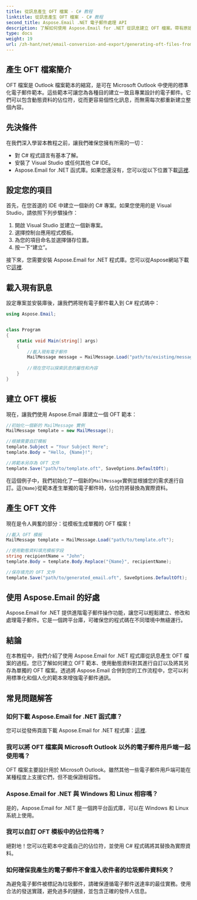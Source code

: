 ```yaml
---
title: 從訊息產生 OFT 檔案 - C# 教程
linktitle: 從訊息產生 OFT 檔案 - C# 教程
second_title: Aspose.Email .NET 電子郵件處理 API
description: 了解如何使用 Aspose.Email for .NET 從訊息建立 OFT 檔案。帶有原始程式碼的逐步指南，用於高效生成電子郵件範本。
type: docs
weight: 19
url: /zh-hant/net/email-conversion-and-export/generating-oft-files-from-messages-csharp-tutorial/
---
```


## 產生 OFT 檔案簡介

OFT 檔案是 Outlook 檔案範本的縮寫，是可在 Microsoft Outlook 中使用的標準化電子郵件範本。這些範本可讓您為各種目的建立一致且專業設計的電子郵件。它們可以包含動態資料的佔位符，從而更容易個性化訊息，而無需每次都重新建立整個內容。

## 先決條件

在我們深入學習本教程之前，讓我們確保您擁有所需的一切：

- 對 C# 程式語言有基本了解。
- 安裝了 Visual Studio 或任何其他 C# IDE。
-  Aspose.Email for .NET 函式庫。如果您還沒有，您可以從以下位置下載[這裡](https://releases.aspose.com/email/net).

## 設定您的項目

首先，在您首選的 IDE 中建立一個新的 C# 專案。如果您使用的是 Visual Studio，請依照下列步驟操作：

1. 開啟 Visual Studio 並建立一個新專案。
2. 選擇控制台應用程式模板。
3. 為您的項目命名並選擇儲存位置。
4. 按一下“建立”。

接下來，您需要安裝 Aspose.Email for .NET 程式庫。您可以從Aspose網站下載它[這裡](https://releases.aspose.com/email/net).

## 載入現有訊息

設定專案並安裝庫後，讓我們將現有電子郵件載入到 C# 程式碼中：

```csharp
using Aspose.Email;


class Program
{
    static void Main(string[] args)
    {
        //載入現有電子郵件
        MailMessage message = MailMessage.Load("path/to/existing/message.eml");
        
        //現在您可以探索訊息的屬性和內容
    }
}
```

## 建立 OFT 模板

現在，讓我們使用 Aspose.Email 庫建立一個 OFT 範本：

```csharp
//初始化一個新的 MailMessage 實例
MailMessage template = new MailMessage();

//根據需要自訂模板
template.Subject = "Your Subject Here";
template.Body = "Hello, {Name}!";

//將範本另存為 OFT 文件
template.Save("path/to/template.oft", SaveOptions.DefaultOft);
```

在這個例子中，我們初始化了一個新的`MailMessage`實例並根據您的需求進行自訂。這`{Name}`從範本產生單獨的電子郵件時，佔位符將替換為實際資料。

## 產生 OFT 文件

現在是令人興奮的部分：從模板生成單獨的 OFT 檔案！

```csharp
//載入 OFT 模板
MailMessage template = MailMessage.Load("path/to/template.oft");

//使用動態資料填充模板字段
string recipientName = "John";
template.Body = template.Body.Replace("{Name}", recipientName);

//保存填充的 OFT 文件
template.Save("path/to/generated_email.oft", SaveOptions.DefaultOft);
```

## 使用 Aspose.Email 的好處

Aspose.Email for .NET 提供進階電子郵件操作功能，讓您可以輕鬆建立、修改和處理電子郵件。它是一個跨平台庫，可確保您的程式碼在不同環境中無縫運行。

## 結論

在本教程中，我們介紹了使用 Aspose.Email for .NET 程式庫從訊息產生 OFT 檔案的過程。您已了解如何建立 OFT 範本、使用動態資料對其進行自訂以及將其另存為單獨的 OFT 檔案。透過將 Aspose.Email 合併到您的工作流程中，您可以利用標準化和個人化的範本來增強電子郵件通訊。

## 常見問題解答

### 如何下載 Aspose.Email for .NET 函式庫？

您可以從發佈頁面下載 Aspose.Email for .NET 程式庫：[這裡](https://releases.aspose.com/email/net).

### 我可以將 OFT 檔案與 Microsoft Outlook 以外的電子郵件用戶端一起使用嗎？

OFT 檔案主要設計用於 Microsoft Outlook。雖然其他一些電子郵件用戶端可能在某種程度上支援它們，但不能保證相容性。

### Aspose.Email for .NET 與 Windows 和 Linux 相容嗎？

是的，Aspose.Email for .NET 是一個跨平台函式庫，可以在 Windows 和 Linux 系統上使用。

### 我可以自訂 OFT 模板中的佔位符嗎？

絕對地！您可以在範本中定義自己的佔位符，並使用 C# 程式碼將其替換為實際資料。

### 如何確保我產生的電子郵件不會進入收件者的垃圾郵件資料夾？

為避免電子郵件被標記為垃圾郵件，請確保遵循電子郵件送達率的最佳實務。使用合法的發送實踐，避免過多的鏈接，並包含正確的發件人信息。